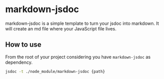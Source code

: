 # markdown-jsdoc

markdown-jsdoc is a simple template to turn your jsdoc into markdown.
It will create an md file where your JavaScript file lives.

## How to use

From the root of your project considering you have `markdown-jsdoc` as dependency.

```bash
jsdoc -t ./node_module/markdown-jsdoc {path}
```
